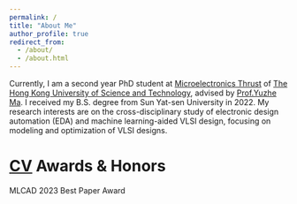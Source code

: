 ```yaml
---
permalink: /
title: "About Me"
author_profile: true
redirect_from: 
  - /about/
  - /about.html
---
```


Currently, I am a second year PhD student at [Microelectronics Thrust](https://www.hkust-gz.edu.cn/academics/hubs-and-thrust-areas/function-hub/microelectronics/) of [The Hong Kong University of Science and Technology](https://www.hkust-gz.edu.cn/), advised by [Prof.Yuzhe Ma](https://www.yuzhe-ma.com/). I received my B.S. degree from Sun Yat-sen University in 2022. My research interests are on the cross-disciplinary study of electronic design automation (EDA) and machine learning-aided VLSI design, focusing on modeling and optimization of VLSI designs.

[CV](../assets/My_HKUST_LaTex_Template.pdf)
Awards & Honors
======
MLCAD 2023 Best Paper Award




